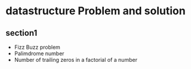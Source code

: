 # datastructure Problem and solution
##  section1
- Fizz Buzz problem
- Palimdrome number
- Number of trailing zeros in a factorial of a number

